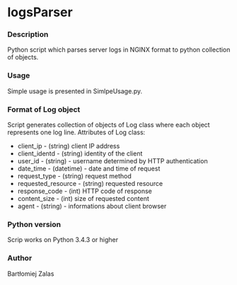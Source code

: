 # logsParser

### Description

Python script which parses server logs in NGINX format to python collection of objects.

### Usage

Simple usage is presented in SimlpeUsage.py. 

### Format of Log object

Script generates collection of objects of Log class where each object represents one log line.
Attributes of Log class:

- client_ip - (string) client IP address
- client_identd - (string) identity of the client 
- user_id - (string) - username determined by HTTP authentication 
- date_time - (datetime) - date and time of request
- request_type - (string) request method
- requested_resource - (string) requested resource
- response_code - (int) HTTP code of response
- content_size - (int) size of requested content
- agent - (string) - informations about client browser

### Python version

Scrip works on Python 3.4.3 or higher

### Author

Bartłomiej Zalas


